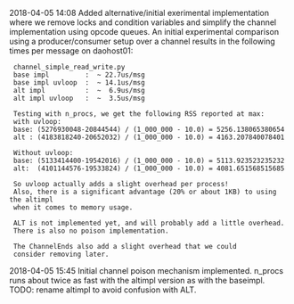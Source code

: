 2018-04-05 14:08
     Added alternative/initial exerimental implementation where we remove locks and 
     condition variables and simplify the channel implementation using 
     opcode queues. An initial experimental comparison using a producer/consumer 
     setup over a channel results in the following times per message on daohost01:
     
     channel_simple_read_write.py
     base impl         :  ~ 22.7us/msg
     base impl uvloop  :  ~ 14.1us/msg
     alt impl          :  ~  6.9us/msg
     alt impl uvloop   :  ~  3.5us/msg
     
     Testing with n_procs, we get the following RSS reported at max: 
     with uvloop: 
     base: (5276930048-20844544) / (1_000_000 - 10.0) = 5256.138065380654
     alt : (4183818240-20652032) / (1_000_000 - 10.0) = 4163.207840078401

     Without uvloop: 
     base: (5133414400-19542016) / (1_000_000 - 10.0) = 5113.923523235232
     alt:  (4101144576-19533824) / (1_000_000 - 10.0) = 4081.651568515685
     
     So uvloop actually adds a slight overhead per process! 
     Also, there is a significant advantage (20% or about 1KB) to using the altimpl
     when it comes to memory usage. 
     
     ALT is not implemented yet, and will probably add a little overhead. 
     There is also no poison implementation. 
     
     The ChannelEnds also add a slight overhead that we could 
     consider removing later. 

2018-04-05 15:45
     Initial channel poison mechanism implemented. 
     n_procs runs about twice as fast with the altimpl version as with the 
     baseimpl. TODO: rename altimpl to avoid confusion with ALT. 


 
